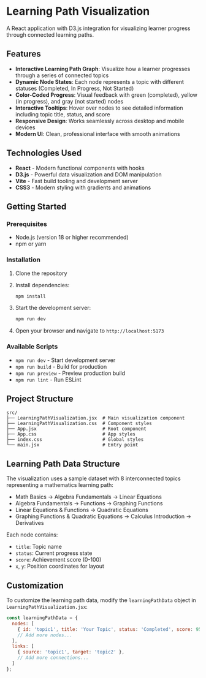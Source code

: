 # Learning Path Visualization

A React application with D3.js integration for visualizing learner progress through connected learning paths.

## Features

- **Interactive Learning Path Graph**: Visualize how a learner progresses through a series of connected topics
- **Dynamic Node States**: Each node represents a topic with different statuses (Completed, In Progress, Not Started)
- **Color-Coded Progress**: Visual feedback with green (completed), yellow (in progress), and gray (not started) nodes
- **Interactive Tooltips**: Hover over nodes to see detailed information including topic title, status, and score
- **Responsive Design**: Works seamlessly across desktop and mobile devices
- **Modern UI**: Clean, professional interface with smooth animations

## Technologies Used

- **React** - Modern functional components with hooks
- **D3.js** - Powerful data visualization and DOM manipulation
- **Vite** - Fast build tooling and development server
- **CSS3** - Modern styling with gradients and animations

## Getting Started

### Prerequisites
- Node.js (version 18 or higher recommended)
- npm or yarn

### Installation

1. Clone the repository
2. Install dependencies:
   ```bash
   npm install
   ```

3. Start the development server:
   ```bash
   npm run dev
   ```

4. Open your browser and navigate to `http://localhost:5173`

### Available Scripts

- `npm run dev` - Start development server
- `npm run build` - Build for production
- `npm run preview` - Preview production build
- `npm run lint` - Run ESLint

## Project Structure

```
src/
├── LearningPathVisualization.jsx  # Main visualization component
├── LearningPathVisualization.css  # Component styles
├── App.jsx                        # Root component
├── App.css                        # App styles
├── index.css                      # Global styles
└── main.jsx                       # Entry point
```

## Learning Path Data Structure

The visualization uses a sample dataset with 8 interconnected topics representing a mathematics learning path:

- Math Basics → Algebra Fundamentals → Linear Equations
- Algebra Fundamentals → Functions → Graphing Functions
- Linear Equations & Functions → Quadratic Equations
- Graphing Functions & Quadratic Equations → Calculus Introduction → Derivatives

Each node contains:
- `title`: Topic name
- `status`: Current progress state
- `score`: Achievement score (0-100)
- `x`, `y`: Position coordinates for layout

## Customization

To customize the learning path data, modify the `learningPathData` object in `LearningPathVisualization.jsx`:

```javascript
const learningPathData = {
  nodes: [
    { id: 'topic1', title: 'Your Topic', status: 'Completed', score: 95, x: 100, y: 100 },
    // Add more nodes...
  ],
  links: [
    { source: 'topic1', target: 'topic2' },
    // Add more connections...
  ]
};
```
